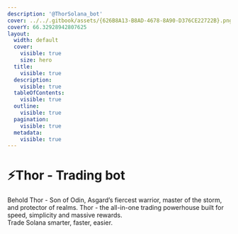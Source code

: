 ```yaml
---
description: '@ThorSolana_bot'
cover: ../../.gitbook/assets/{626B8A13-B8AD-4678-8A90-D376CE22722B}.png
coverY: 66.32928942807625
layout:
  width: default
  cover:
    visible: true
    size: hero
  title:
    visible: true
  description:
    visible: true
  tableOfContents:
    visible: true
  outline:
    visible: true
  pagination:
    visible: true
  metadata:
    visible: true
---
```


# ⚡Thor - Trading bot

Behold Thor - Son of Odin, Asgard’s fiercest warrior, master of the storm, and protector of realms. Thor - the all-in-one trading powerhouse built for speed, simplicity and massive rewards.\
Trade Solana smarter, faster, easier.
